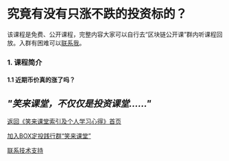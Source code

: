 # 究竟有没有只涨不跌的投资标的？

该课程是免费、公开课程，完整内容大家可以自行去“区块链公开课”群内听课程回放。入群有困难可以[联系我](contact-info.md)。

### 1. 课程简介

#### 1.1 近期币价真的涨了吗？



## ***"笑来课堂，不仅仅是投资课堂……"***

[返回《笑来课堂索引及个人学习心得》首页](/README.md)

[加入BOX定投践行群“笑来课堂”](/xiaolai-class.md)

[联系技术支持](/contact-info.md)
